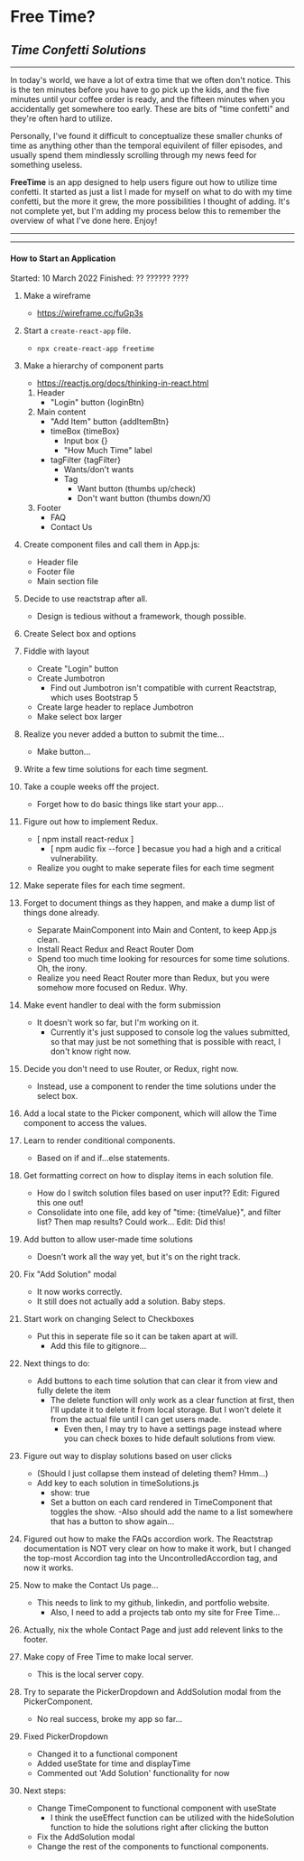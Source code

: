 # Free Time?

## _Time Confetti Solutions_

---

In today's world, we have a lot of extra time that we often don't notice. This is the ten minutes before you have to go pick up the kids, and the five minutes until your coffee order is ready, and the fifteen minutes when you accidentally get somewhere too early. These are bits of "time confetti" and they're often hard to utilize.

Personally, I've found it difficult to conceptualize these smaller chunks of time as anything other than the temporal equivilent of filler episodes, and usually spend them mindlessly scrolling through my news feed for something useless.

**FreeTime** is an app designed to help users figure out how to utilize time confetti. It started as just a list I made for myself on what to do with my time confetti, but the more it grew, the more possibilities I thought of adding. It's not complete yet, but I'm adding my process below this to remember the overview of what I've done here. Enjoy!

---

---

#### How to Start an Application

Started: 10 March 2022
Finished: ?? ?????? ????

1. Make a wireframe

    - https://wireframe.cc/fuGp3s

2. Start a `create-react-app` file.

    - `npx create-react-app freetime`

3. Make a hierarchy of component parts

    - https://reactjs.org/docs/thinking-in-react.html

    1. Header
        - "Login" button {loginBtn}
    2. Main content
        - "Add Item" button {addItemBtn}
        - timeBox {timeBox}
            - Input box {}
            - "How Much Time" label
        - tagFilter {tagFilter}
            - Wants/don't wants
            - Tag
                - Want button (thumbs up/check)
                - Don't want button (thumbs down/X)
    3. Footer
        - FAQ
        - Contact Us

4. Create component files and call them in App.js:

    - Header file
    - Footer file
    - Main section file

5. Decide to use reactstrap after all.

    - Design is tedious without a framework, though possible.

6. Create Select box and options

7. Fiddle with layout

    - Create "Login" button
    - Create Jumbotron
        - Find out Jumbotron isn't compatible with current Reactstrap, which uses Bootstrap 5
    - Create large header to replace Jumbotron
    - Make select box larger

8. Realize you never added a button to submit the time...

    - Make button...

9. Write a few time solutions for each time segment.

10. Take a couple weeks off the project.

    - Forget how to do basic things like start your app...

11. Figure out how to implement Redux.

    - [ npm install react-redux ]
        - [ npm audic fix --force ] becasue you had a high and a critical vulnerability.
    - Realize you ought to make seperate files for each time segment

12. Make seperate files for each time segment.

13. Forget to document things as they happen, and make a dump list of things done already.

    - Separate MainComponent into Main and Content, to keep App.js clean.
    - Install React Redux and React Router Dom
    - Spend too much time looking for resources for some time solutions. Oh, the irony.
    - Realize you need React Router more than Redux, but you were somehow more focused on Redux. Why.

14. Make event handler to deal with the form submission

    - It doesn't work so far, but I'm working on it.
        - Currently it's just supposed to console log the values submitted, so that may just be not something that is possible with react, I don't know right now.

15. Decide you don't need to use Router, or Redux, right now.

    - Instead, use a component to render the time solutions under the select box.

16. Add a local state to the Picker component, which will allow the Time component to access the values.

17. Learn to render conditional components.

    - Based on if and if...else statements.

18. Get formatting correct on how to display items in each solution file.

    - How do I switch solution files based on user input?? Edit: Figured this one out!
    - Consolidate into one file, add key of "time: {timeValue}", and filter list? Then map results? Could work... Edit: Did this!

19. Add button to allow user-made time solutions

    - Doesn't work all the way yet, but it's on the right track.

20. Fix "Add Solution" modal

    - It now works correctly.
    - It still does not actually add a solution. Baby steps.

21. Start work on changing Select to Checkboxes

    - Put this in seperate file so it can be taken apart at will.
        - Add this file to gitignore...

22. Next things to do:

    - Add buttons to each time solution that can clear it from view and fully delete the item
        - The delete function will only work as a clear function at first, then I'll update it to delete it from local storage. But I won't delete it from the actual file until I can get users made.
            - Even then, I may try to have a settings page instead where you can check boxes to hide default solutions from view.

23. Figure out way to display solutions based on user clicks

    - (Should I just collapse them instead of deleting them? Hmm...)
    - Add key to each solution in timeSolutions.js
        - show: true
        - Set a button on each card rendered in TimeComponent that toggles the show.
          -Also should add the name to a list somewhere that has a button to show again...

24. Figured out how to make the FAQs accordion work. The Reactstrap documentation is NOT very clear on how to make it work, but I changed the top-most Accordion tag into the UncontrolledAccordion tag, and now it works.

25. Now to make the Contact Us page...

    - This needs to link to my github, linkedin, and portfolio website.
        - Also, I need to add a projects tab onto my site for Free Time...

26. Actually, nix the whole Contact Page and just add relevent links to the footer.

27. Make copy of Free Time to make local server.

    - This is the local server copy.

28. Try to separate the PickerDropdown and AddSolution modal from the PickerComponent.

    - No real success, broke my app so far...

29. Fixed PickerDropdown

    - Changed it to a functional component
    - Added useState for time and displayTime
    - Commented out 'Add Solution' functionality for now

30. Next steps:
    - Change TimeComponent to functional component with useState
        - I think the useEffect function can be utilized with the hideSolution function to hide the solutions right after clicking the button
    - Fix the AddSolution modal
    - Change the rest of the components to functional components.

